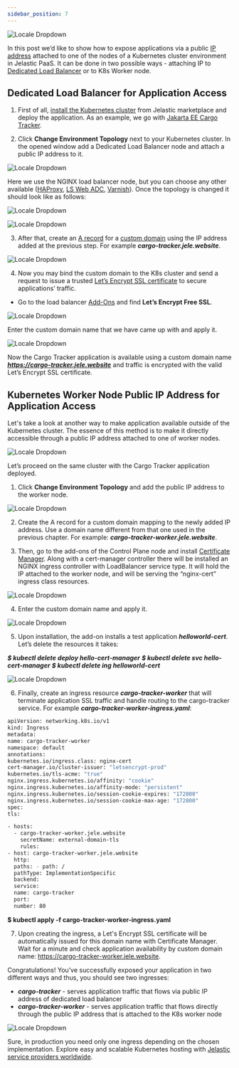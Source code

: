```yaml
---
sidebar_position: 7
---
```


<div style={{
    display: 'grid',
    gridTemplateColumns: '0.7fr 1fr',
    gap: '10px'
}}>
<div>
<div style={{
    display: 'flex',
    alignItems: 'center',
    justifyContent: 'cetner',
}}>

<!-- Image Url changes -->

![Locale Dropdown](./img/PublicIPforAccesstoKubernetes/image10-3-300x253.png)

</div>
</div>
<div>

In this post we’d like to show how to expose applications via a public [IP address](https://cloudmydc.com/) attached to one of the nodes of a Kubernetes cluster environment in Jelastic PaaS. It can be done in two possible ways - attaching IP to [Dedicated Load Balancer](https://cloudmydc.com/) or to K8s Worker node.

</div>
</div>

## Dedicated Load Balancer for Application Access

1. First of all, [install the Kubernetes cluster](https://cloudmydc.com/) from Jelastic marketplace and deploy the application. As an example, we go with [Jakarta EE Cargo Tracker](https://cloudmydc.com/).

2. Click **Change Environment Topology** next to your Kubernetes cluster. In the opened window add a Dedicated Load Balancer node and attach a public IP address to it.

<div style={{
    display:'flex',
    justifyContent: 'center',
    margin: '0 0 1rem 0'
}}>

![Locale Dropdown](./img/PublicIPforAccesstoKubernetes/image1-5-768x522.png)

</div>

Here we use the NGINX load balancer node, but you can choose any other available ([HAProxy](https://cloudmydc.com/), [LS Web ADC](https://cloudmydc.com/), [Varnish](https://cloudmydc.com/)). Once the topology is changed it should look like as follows:

<div style={{
    display:'flex',
    justifyContent: 'center',
    margin: '0 0 1rem 0'
}}>

![Locale Dropdown](./img/PublicIPforAccesstoKubernetes/image4-3.png)

</div>

<div style={{
    display:'flex',
    justifyContent: 'center',
    margin: '0 0 1rem 0'
}}>

![Locale Dropdown](./img/PublicIPforAccesstoKubernetes/image9-3-768x392.png)

</div>

3. After that, create an [A record](https://cloudmydc.com/) for a [custom domain](/docs/ApplicationSetting/Domain%20Name%20Management/Custom%20Domain%20Name) using the IP address added at the previous step. For example **_cargo-tracker.jele.website_**.

<div style={{
    display:'flex',
    justifyContent: 'center',
    margin: '0 0 1rem 0'
}}>

![Locale Dropdown](./img/PublicIPforAccesstoKubernetes/image13-2-768x224.png)

</div>

4. Now you may bind the custom domain to the K8s cluster and send a request to issue a trusted [Let’s Encrypt SSL certificate](https://cloudmydc.com/) to secure applications’ traffic.

- Go to the load balancer [Add-Ons](https://cloudmydc.com/) and find **Let’s Encrypt Free SSL**.

<div style={{
    display:'flex',
    justifyContent: 'center',
    margin: '0 0 1rem 0'
}}>

![Locale Dropdown](./img/PublicIPforAccesstoKubernetes/image6-4-768x667.png)

</div>

Enter the custom domain name that we have came up with and apply it.

<div style={{
    display:'flex',
    justifyContent: 'center',
    margin: '0 0 1rem 0'
}}>

![Locale Dropdown](./img/PublicIPforAccesstoKubernetes/image14-1.png)

</div>

Now the Cargo Tracker application is available using a custom domain name ***https://cargo-tracker.jele.website*** and traffic is encrypted with the valid Let’s Encrypt SSL certificate.

## Kubernetes Worker Node Public IP Address for Application Access

Let's take a look at another way to make application available outside of the Kubernetes cluster. The essence of this method is to make it directly accessible through a public IP address attached to one of worker nodes.

<div style={{
    display:'flex',
    justifyContent: 'center',
    margin: '0 0 1rem 0'
}}>

![Locale Dropdown](./img/PublicIPforAccesstoKubernetes/image3-4-768x510.png)

</div>

Let’s proceed on the same cluster with the Cargo Tracker application deployed.

1. Click **Change Environment Topology** and add the public IP address to the worker node.

<div style={{
    display:'flex',
    justifyContent: 'center',
    margin: '0 0 1rem 0'
}}>

![Locale Dropdown](./img/PublicIPforAccesstoKubernetes/image12-2.png)

</div>

2. Create the A record for a custom domain mapping to the newly added IP address. Use a domain name different from that one used in the previous chapter. For example: **_cargo-tracker-worker.jele.website_**.

3. Then, go to the add-ons of the Control Plane node and install [Certificate Manager](https://cloudmydc.com/). Along with a cert-manager controller there will be installed an NGINX ingress controller with LoadBalancer service type. It will hold the IP attached to the worker node, and will be serving the “nginx-cert” ingress class resources.

<div style={{
    display:'flex',
    justifyContent: 'center',
    margin: '0 0 1rem 0'
}}>

![Locale Dropdown](./img/PublicIPforAccesstoKubernetes/image5-4-768x701.png)

</div>

4. Enter the custom domain name and apply it.

<div style={{
    display:'flex',
    justifyContent: 'center',
    margin: '0 0 1rem 0'
}}>

![Locale Dropdown](./img/PublicIPforAccesstoKubernetes/image2-5.png)

</div>

5. Upon installation, the add-on installs a test application **_helloworld-cert_**. Let’s delete the resources it takes:

**_$ kubectl delete deploy hello-cert-manager_**
**_$ kubectl delete svc hello-cert-manager_**
**_$ kubectl delete ing helloworld-cert_**

<div style={{
    display:'flex',
    justifyContent: 'center',
    margin: '0 0 1rem 0'
}}>

![Locale Dropdown](./img/PublicIPforAccesstoKubernetes/image8-4.png)

</div>

6. Finally, create an ingress resource **_cargo-tracker-worker_** that will terminate application SSL traffic and handle routing to the cargo-tracker service. For example **_cargo-tracker-worker-ingress.yaml_**:

```bash
apiVersion: networking.k8s.io/v1
kind: Ingress
metadata:
name: cargo-tracker-worker
namespace: default
annotations:
kubernetes.io/ingress.class: nginx-cert
cert-manager.io/cluster-issuer: "letsencrypt-prod"
kubernetes.io/tls-acme: "true"
nginx.ingress.kubernetes.io/affinity: "cookie"
nginx.ingress.kubernetes.io/affinity-mode: "persistent"
nginx.ingress.kubernetes.io/session-cookie-expires: "172800"
nginx.ingress.kubernetes.io/session-cookie-max-age: "172800"
spec:
tls:

- hosts:
  - cargo-tracker-worker.jele.website
    secretName: external-domain-tls
    rules:
- host: cargo-tracker-worker.jele.website
  http:
  paths: - path: /
  pathType: ImplementationSpecific
  backend:
  service:
  name: cargo-tracker
  port:
  number: 80
```

**$ kubectl apply -f cargo-tracker-worker-ingress.yaml**

7. Upon creating the ingress, a Let's Encrypt SSL certificate will be automatically issued for this domain name with Certificate Manager. Wait for a minute and check application availability by custom domain name: https://cargo-tracker-worker.jele.website.

Congratulations! You’ve successfully exposed your application in two different ways and thus, you should see two ingresses:

- **_cargo-tracker_** - serves application traffic that flows via public IP address of dedicated load balancer
- **_cargo-tracker-worker_** - serves application traffic that flows directly through the public IP address that is attached to the K8s worker node

<div style={{
    display:'flex',
    justifyContent: 'center',
    margin: '0 0 1rem 0'
}}>

![Locale Dropdown](./img/PublicIPforAccesstoKubernetes/image11-3.png)

</div>

Sure, in production you need only one ingress depending on the chosen implementation. Explore easy and scalable Kubernetes hosting with [Jelastic service providers worldwide](https://cloudmydc.com/).
